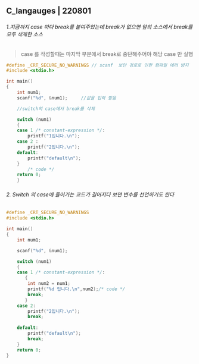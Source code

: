 ## C_langauges | 220801



###### 1.지금까지 case 마다 break를 붙여주었는데 break가 없으면 앞의 소스에서 break를 모두 삭제한 소스

> case 를 작성할때는 마지막 부분에서 break로 중단해주어야 해당 case 만 실행

```c
#define _CRT_SECURE_NO_WARNINGS // scanf  보안 경로로 인한 컴파일 에러 방지
#include <stdio.h>

int main()
{
    int num1;
    scanf("%d", &num1);     //값을 입력 받음

    //switch의 case에서 break를 삭제

    switch (num1)
    {
    case 1 /* constant-expression */:
        printf("1입니다.\n");
    case 2 :
        printf("2입니다.\n");
    default:
        printf("default\n");
    }
        /* code */
    return 0;
    }
```

###### 2. Switch 의 case에 들어가는 코드가 길어지다 보면 변수를 선언하기도 한다

```c
#define _CRT_SECURE_NO_WARNINGS
#include <stdio.h>

int main()
{
    int num1;

    scanf("%d", &num1);

    switch (num1)
    {
    case 1 /* constant-expression */:
       {
        int num2 = num1;
        printf("%d 입니다.\n",num2);/* code */
        break;
       }
    case 2:
        printf("2입니다.\n");
        break;
    
    default:
        printf("default\n");
        break;
    }
    return 0;
}
```




